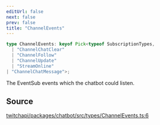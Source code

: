 ```yaml
---
editUrl: false
next: false
prev: false
title: "ChannelEvents"
---
```


```ts
type ChannelEvents: keyof Pick<typeof SubscriptionTypes, 
  | "ChannelChatClear"
  | "ChannelFollow"
  | "ChannelUpdate"
  | "StreamOnline"
| "ChannelChatMessage">;
```

The EventSub events which the chatbot could listen.

## Source

[twitchapi/packages/chatbot/src/types/ChannelEvents.ts:6](https://github.com/pablornc/twitchapi//blob/8695acad106a836c1f0fc4c57a113f17adce41f0/packages/chatbot/src/types/ChannelEvents.ts#L6)
